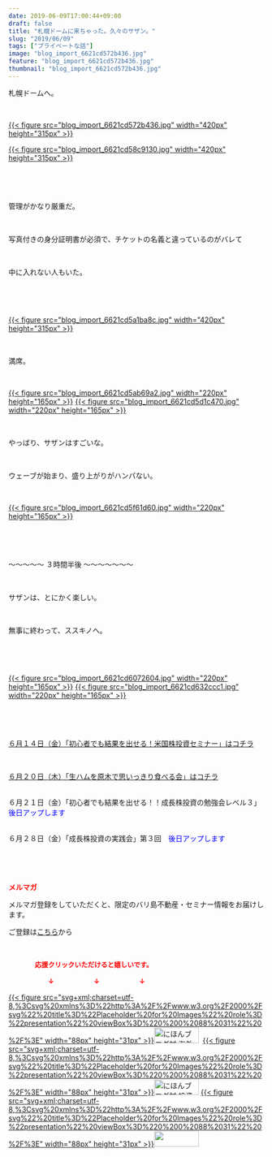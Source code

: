 ```yaml
---
date: 2019-06-09T17:00:44+09:00
draft: false
title: "札幌ドームに来ちゃった。久々のサザン。"
slug: "2019/06/09"
tags: ["プライベートな話"]
image: "blog_import_6621cd572b436.jpg"
feature: "blog_import_6621cd572b436.jpg"
thumbnail: "blog_import_6621cd572b436.jpg"
---
```

<p>札幌ドームへ。</p><p> </p><p><a href="blog_import_6621cd572b436.jpg">{{< figure src="blog_import_6621cd572b436.jpg" width="420px" height="315px" >}}</a></p><p><a href="blog_import_6621cd58c9130.jpg">{{< figure src="blog_import_6621cd58c9130.jpg" width="420px" height="315px" >}}</a></p><p> </p><p> </p><p>管理がかなり厳重だ。</p><p> </p><p>写真付きの身分証明書が必須で、チケットの名義と違っているのがバレて</p><p> </p><p>中に入れない人もいた。</p><p> </p><p> </p><p><a href="blog_import_6621cd5a1ba8c.jpg">{{< figure src="blog_import_6621cd5a1ba8c.jpg" width="420px" height="315px" >}}</a></p><p> </p><p>満席。</p><p> </p><p><a href="blog_import_6621cd5ab69a2.jpg">{{< figure src="blog_import_6621cd5ab69a2.jpg" width="220px" height="165px" >}}</a> <a href="blog_import_6621cd5d1c470.jpg">{{< figure src="blog_import_6621cd5d1c470.jpg" width="220px" height="165px" >}}</a></p><p> </p><p>やっばり、サザンはすごいな。</p><p> </p><p>ウェーブが始まり、盛り上がりがハンパない。</p><p> </p><p><a href="blog_import_6621cd5f61d60.jpg">{{< figure src="blog_import_6621cd5f61d60.jpg" width="220px" height="165px" >}}</a></p><p> </p><p> </p><p>〜〜〜〜〜 ３時間半後 〜〜〜〜〜〜〜</p><p> </p><p>サザンは、とにかく楽しい。</p><p> </p><p>無事に終わって、ススキノへ。</p><p> </p><p> </p><p><a href="blog_import_6621cd6072604.jpg">{{< figure src="blog_import_6621cd6072604.jpg" width="220px" height="165px" >}}</a> <a href="blog_import_6621cd632ccc1.jpg">{{< figure src="blog_import_6621cd632ccc1.jpg" width="220px" height="165px" >}}</a></p><p> </p><p> </p><p><a href="https://ameblo.jp/baliclub/entry-12465538260.html" target="_blank">６月１４日（金）「初心者でも結果を出せる！米国株投資セミナー」はコチラ</a></p><p> </p><p><a href="https://ameblo.jp/baliclub/entry-12467937290.html" target="_blank">６月２０日（木）「生ハムを原木で思いっきり食べる会」はコチラ</a></p><p><br/>６月２１日（金）「初心者でも結果を出せる！！成長株投資の勉強会レベル３」<span style="color: rgb(0, 0, 255);">後日アップします</span></p><p><br/>６月２８日（金）「成長株投資の実践会」第３回　<span style="color: rgb(0, 0, 255);">後日アップします</span></p><p> </p><p> </p><p><span style="font-weight: bold;"><span style="color: rgb(255, 0, 0);">メルマガ</span></span></p><p>メルマガ登録をしていただくと、限定のバリ島不動産・セミナー情報をお届けします。</p><p>ご登録は<a href="f9eeVI" target="_blank">こちら</a>から</p><p style="text-align: center;"> </p><p><font color="#ff0000" size="2"><strong>　　　　応援クリックいただけると嬉しいです。</strong></font></p><p><font color="#ff0000" size="2"><strong>　　　　　　↓　　　　　　↓　　　　　　↓</strong></font></p><p><a href="ranking.html?p_cid=01260127" id="&amp;blogmura_banner">{{< figure src="svg+xml;charset=utf-8,%3Csvg%20xmlns%3D%22http%3A%2F%2Fwww.w3.org%2F2000%2Fsvg%22%20title%3D%22Placeholder%20for%20Images%22%20role%3D%22presentation%22%20viewBox%3D%220%200%2088%2031%22%20%2F%3E" width="88px" height="31px" >}}<noscript><img alt="にほんブログ村 海外生活ブログ バリ島情報へ" border="0" height="31" src="//overseas.blogmura.com/bali/img/bali88_31.gif" width="88"></noscript></a>  <a href="ranking.html?p_cid=01260127" id="&amp;blogmura_banner">{{< figure src="svg+xml;charset=utf-8,%3Csvg%20xmlns%3D%22http%3A%2F%2Fwww.w3.org%2F2000%2Fsvg%22%20title%3D%22Placeholder%20for%20Images%22%20role%3D%22presentation%22%20viewBox%3D%220%200%2088%2031%22%20%2F%3E" width="88px" height="31px" >}}<noscript><img alt="にほんブログ村 投資ブログ 不動産投資へ" border="0" height="31" src="//investment.blogmura.com/hudousantoushi/img/hudousantoushi88_31.gif" width="88"></noscript></a> <a href="link.php?1804582" title="人気ブログランキングへ">{{< figure src="svg+xml;charset=utf-8,%3Csvg%20xmlns%3D%22http%3A%2F%2Fwww.w3.org%2F2000%2Fsvg%22%20title%3D%22Placeholder%20for%20Images%22%20role%3D%22presentation%22%20viewBox%3D%220%200%2088%2031%22%20%2F%3E" width="88px" height="31px" >}}<noscript><img border="0" height="31" src="https://blog.with2.net/img/banner/banner_22.gif" width="88"></noscript></a></p>

